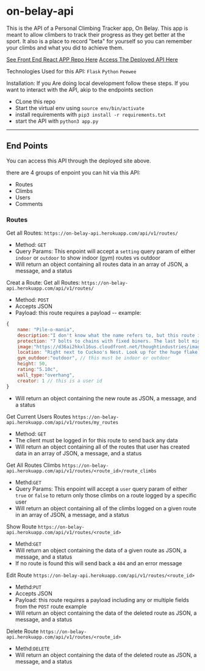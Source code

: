 # on-belay-api

This is the API of a Personal Climbing Tracker app, On Belay. This app is meant to allow climbers to track their progress as they get better at the sport. It also is a place to record "beta" for yourself so you can remember your climbs and what you did to achieve them.

[See Front End React APP Repo Here](https://github.com/ejgolden94/on-belay)
[Access The Deployed API Here](https://on-belay-api.herokuapp.com/)

Technologies Used for this API:
`Flask`
`Python`
`Peewee`

Installation:
If you Are doing local development follow these steps. If you want to interact with the API, akip to the endpoints section
- CLone this repo
- Start the virtual env using `source env/bin/activate`
- install requirements with `pip3 install -r requirements.txt`
- start the API with `python3 app.py`

----
## End Points 
You can access this API through the deployed site above. 

there are 4 groups of enpoint you can hit via this API:
- Routes
- Climbs
- Users
- Comments

### Routes 
Get all Routes: `https://on-belay-api.herokuapp.com/api/v1/routes/` 
- Method: `GET`
- Query Params: This enpoint will accept a `setting` query param of either `indoor` or `outdoor` to show indoor (gym) routes vs outdoor 
- Will return an object containing all routes data in an array of JSON, a message, and a status 

Creat a Route: Get all Routes: `https://on-belay-api.herokuapp.com/api/v1/routes/` 
- Method: `POST`
- Accepts JSON
- Payload: this route requires a payload -- example:
```javascript 
{
    name: "Pile-o-mania",
    description:"I don't know what the name refers to, but this route is not a \"pile\" the way I use the word to describe a climb....",
    protection: "7 bolts to chains with fixed biners. The last bolt might be hard to get to for a short climber but you are still safe.",
    image:"https://d36ai2hkxl16us.cloudfront.net/thoughtindustries/image/upload/v1498500090/scrbwmci4pojai2zcdgo.jpg",
    location: "Right next to Cuckoo's Nest. Look up for the huge flake.", // 255 char max
    gym_outdoor:"outdoor", // this must be indoor or outdoor 
    height: 50,
    rating:"5.10c",
    wall_type:"overhang",
    creator: 1 // this is a user id 
}
```
- Will return an object containing the new route as JSON, a message, and a status 

Get Current Users Routes `https://on-belay-api.herokuapp.com/api/v1/routes/my_routes`
- Method: `GET`
- The client must be logged in for this route to send back any data
- Will return an object containing all of the routes that user has created data in an array of JSON, a message, and a status 

Get All Routes Climbs `https://on-belay-api.herokuapp.com/api/v1/routes/<route_id>/route_climbs`
- Methd:`GET`
- Query Params: This enpoint will accept a `user` query param of either `true` or `false` to return only those climbs on a route logged by a specific user
- Will return an object containing all of the climbs logged on a given route in an array of JSON, a message, and a status 

Show Route `https://on-belay-api.herokuapp.com/api/v1/routes/<route_id>`
- Methd:`GET`
- Will return an object containing the data of a given route as JSON, a message, and a status 
- If no route is found this will send back a `404` and an error message

Edit Route `https://on-belay-api.herokuapp.com/api/v1/routes/<route_id>`
- Methd:`PUT`
- Accepts JSON
- Payload: this route requires a payload including any or multiple fields from the `POST` route example
- Will return an object containing the data of the deleted route as JSON, a message, and a status 

Delete Route `https://on-belay-api.herokuapp.com/api/v1/routes/<route_id>`
- Methd:`DELETE`
- Will return an object containing the data of the deleted route as JSON, a message, and a status 